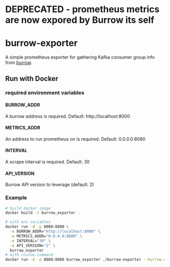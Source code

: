 # DEPRECATED - prometheus metrics are now expored by Burrow its self

# burrow-exporter

A simple prometheus exporter for gathering Kafka consumer group info
from [burrow](https://github.com/linkedin/Burrow).


## Run with Docker

### required environment variables
#### BURROW_ADDR
A burrow address is required. Default: http://localhost:8000
#### METRICS_ADDR
An address to run prometheus on is required. Default: 0.0.0.0:8080
#### INTERVAL
A scrape interval is required. Default: 30

#### API_VERSION
Burrow API version to leverage (default: 2)

### Example

```sh
# build docker image
docker build -t burrow_exporter .

# with env variables
docker run -d -p 8080:8080 \
  -e BURROW_ADDR="http://localhost:8000" \
  -e METRICS_ADDR="0.0.0.0:8080" \
  -e INTERVAL="30" \
  -e API_VERSION="2" \
  burrow_exporter
# with custom command
docker run -d -p 8080:8080 burrow_exporter ./burrow-exporter --burrow-addr http://localhost:8000 --metrics-addr 0.0.0.0:8080 --interval 30 --api-version 2

```
